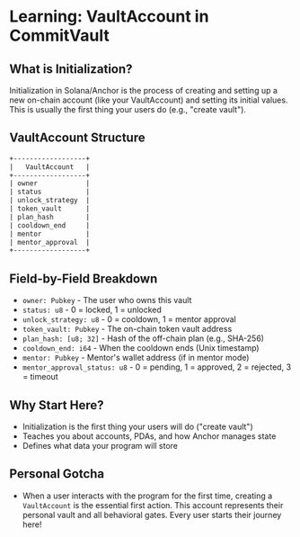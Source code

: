 # Learning: VaultAccount in CommitVault

## What is Initialization?

Initialization in Solana/Anchor is the process of creating and setting up a new
on-chain account (like your VaultAccount) and setting its initial values. This
is usually the first thing your users do (e.g., "create vault").

## VaultAccount Structure

```txt
+------------------+
|   VaultAccount   |
+------------------+
| owner            |
| status           |
| unlock_strategy  |
| token_vault      |
| plan_hash        |
| cooldown_end     |
| mentor           |
| mentor_approval  |
+------------------+
```

## Field-by-Field Breakdown

- `owner: Pubkey` - The user who owns this vault
- `status: u8` - 0 = locked, 1 = unlocked
- `unlock_strategy: u8` - 0 = cooldown, 1 = mentor approval
- `token_vault: Pubkey` - The on-chain token vault address
- `plan_hash: [u8; 32]` - Hash of the off-chain plan (e.g., SHA-256)
- `cooldown_end: i64` - When the cooldown ends (Unix timestamp)
- `mentor: Pubkey` - Mentor's wallet address (if in mentor mode)
- `mentor_approval_status: u8` - 0 = pending, 1 = approved, 2 = rejected, 3 =
  timeout

## Why Start Here?

- Initialization is the first thing your users will do ("create vault")
- Teaches you about accounts, PDAs, and how Anchor manages state
- Defines what data your program will store

## Personal Gotcha

- When a user interacts with the program for the first time, creating a
  `VaultAccount` is the essential first action. This account represents their
  personal vault and all behavioral gates. Every user starts their journey here!
